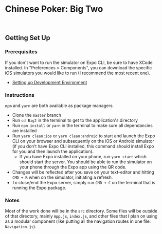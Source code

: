 # Chinese Poker: Big Two

&nbsp;

## Getting Set Up
  ### Prerequisites
  If you don't want to run the simulator on Expo CLI, be sure to have XCode installed. In "Preferences > Components", you can download the specific iOS simulators you would like to run (I recommend the most recent one).
  - [Setting up Development Environment](https://reactnative.dev/docs/environment-setup)
  
  ### Instructions
  `npm` and `yarn` are both available as package managers.
  - Clone the `master` branch
  - Run `cd Big2` in the terminal to get to the application's directory
  - Run `npm install` or `yarn` in the terminal to make sure all dependancies are installed
  - Run `yarn clean:ios` or `yarn clean:android` to start and launch the Expo CLI on your browser and subsequently on the iOS or Android simulator (if you don't have Expo CLI installed, this command should install Expo for you and then launch the application).
    - If you have Expo installed on your phone, run `yarn start` which should start the server. You should be able to run the simulator on your phone through the Expo app using the QR code.
  - Changes will be reflected after you save on your text-editor and hitting `CMD + R` when on the simulator, initiating a refresh.
  - To close/end the Expo server, simply run `CMD + C` on the terminal that is running the Expo package.
  
  ### Notes
  Most of the work done will be in the `src` directory. Some files will be outside of that directory, mainly `App.js`, `index.js`, and other files that I plan on using as a modular component (like putting all the navigation routes in one file: `Navigation.js`).
